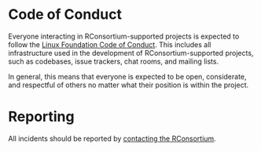 # Code of Conduct

Everyone interacting in RConsortium-supported projects is expected to follow the [Linux Foundation Code of Conduct](https://events.linuxfoundation.org/about/code-of-conduct/). This includes all infrastructure used in the development of RConsortium-supported projects, such as codebases, issue trackers, chat rooms, and mailing lists.

In general, this means that everyone is expected to be open, considerate, and respectful of others no matter what their position is within the project.

# Reporting

All incidents should be reported by [contacting the RConsortium](https://www.r-consortium.org/contact).
